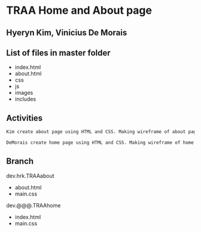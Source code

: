 
TRAA Home and About page
============
Hyeryn Kim, Vinicius De Morais 
-
## List of files in master folder
* index.html
* about.html
* css
* js
* images
* includes

## Activities
```bash
Kim create about page using HTML and CSS. Making wireframe of about page by using photoshop
```
```bash
DeMorais create home page using HTML and CSS. Making wireframe of home page by using photoshop
```

## Branch
dev.hrk.TRAAabout
* about.html
* main.css

dev.@@@.TRAAhome
* index.html
* main.css

